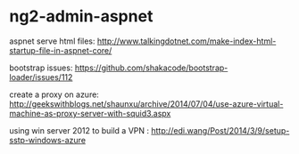 # ng2-admin-aspnet

aspnet serve html files: http://www.talkingdotnet.com/make-index-html-startup-file-in-aspnet-core/

bootstrap issues: https://github.com/shakacode/bootstrap-loader/issues/112

create a proxy on azure: http://geekswithblogs.net/shaunxu/archive/2014/07/04/use-azure-virtual-machine-as-proxy-server-with-squid3.aspx


using win server 2012 to build a VPN : http://edi.wang/Post/2014/3/9/setup-sstp-windows-azure
